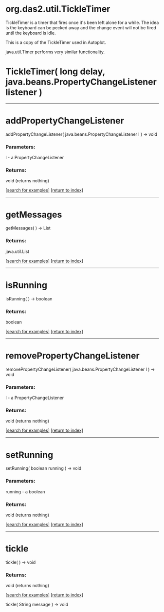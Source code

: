 # org.das2.util.TickleTimer

TickleTimer is a timer that fires once it's been left alone for 
 a while.  The idea is the keyboard can be pecked away and 
 the change event will not be fired until the keyboard is idle.
 
 This is a copy of the TickleTimer used in Autoplot.

 java.util.Timer performs very similar functionality.

# TickleTimer( long delay, java.beans.PropertyChangeListener listener )


***
<a name="addPropertyChangeListener"></a>
# addPropertyChangeListener
addPropertyChangeListener( java.beans.PropertyChangeListener l ) &rarr; void



### Parameters:
l - a PropertyChangeListener

### Returns:
void (returns nothing)


<a href="https://github.com/autoplot/dev/search?q=addPropertyChangeListener&unscoped_q=addPropertyChangeListener">[search for examples]</a>
<a href="https://github.com/autoplot/documentation/blob/master/javadoc/index-all.md">[return to index]</a>

***
<a name="getMessages"></a>
# getMessages
getMessages(  ) &rarr; List



### Returns:
java.util.List


<a href="https://github.com/autoplot/dev/search?q=getMessages&unscoped_q=getMessages">[search for examples]</a>
<a href="https://github.com/autoplot/documentation/blob/master/javadoc/index-all.md">[return to index]</a>

***
<a name="isRunning"></a>
# isRunning
isRunning(  ) &rarr; boolean



### Returns:
boolean


<a href="https://github.com/autoplot/dev/search?q=isRunning&unscoped_q=isRunning">[search for examples]</a>
<a href="https://github.com/autoplot/documentation/blob/master/javadoc/index-all.md">[return to index]</a>

***
<a name="removePropertyChangeListener"></a>
# removePropertyChangeListener
removePropertyChangeListener( java.beans.PropertyChangeListener l ) &rarr; void



### Parameters:
l - a PropertyChangeListener

### Returns:
void (returns nothing)


<a href="https://github.com/autoplot/dev/search?q=removePropertyChangeListener&unscoped_q=removePropertyChangeListener">[search for examples]</a>
<a href="https://github.com/autoplot/documentation/blob/master/javadoc/index-all.md">[return to index]</a>

***
<a name="setRunning"></a>
# setRunning
setRunning( boolean running ) &rarr; void



### Parameters:
running - a boolean

### Returns:
void (returns nothing)


<a href="https://github.com/autoplot/dev/search?q=setRunning&unscoped_q=setRunning">[search for examples]</a>
<a href="https://github.com/autoplot/documentation/blob/master/javadoc/index-all.md">[return to index]</a>

***
<a name="tickle"></a>
# tickle
tickle(  ) &rarr; void



### Returns:
void (returns nothing)


<a href="https://github.com/autoplot/dev/search?q=tickle&unscoped_q=tickle">[search for examples]</a>
<a href="https://github.com/autoplot/documentation/blob/master/javadoc/index-all.md">[return to index]</a>

tickle( String message ) &rarr; void<br>
